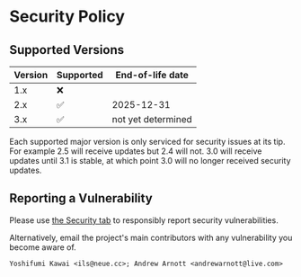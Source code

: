 # Security Policy

## Supported Versions

| Version | Supported | End-of-life date |
| ------- | --------- | ---------------- |
| 1.x     | ❌ |
| 2.x     | ✅ | 2025-12-31 |
| 3.x     | ✅ | not yet determined |

Each supported major version is only serviced for security issues at its tip.
For example 2.5 will receive updates but 2.4 will not.
3.0 will receive updates until 3.1 is stable, at which point 3.0 will no longer received security updates.

## Reporting a Vulnerability

Please use [the Security tab](https://github.com/MessagePack-CSharp/MessagePack-CSharp/security) to responsibly report security vulnerabilities.

Alternatively, email the project's main contributors with any vulnerability you become aware of.

    Yoshifumi Kawai <ils@neue.cc>; Andrew Arnott <andrewarnott@live.com>
